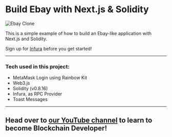 # Build Ebay with Next.js & Solidity

![Ebay Clone](https://i.ibb.co/1qBpZJn/Clean-Shot-2022-09-21-at-16-08-50.jpg)

This is a simple example of how to build an Ebay-like application with Next.js and Solidity.

Sign up for [Infura](https://www.infura.io/?utm_source=cleverprogrammer&utm_medium=influencer&utm_campaign=2022_May__acquisition_none) before you get started!

---

### Tech used in this project:

- MetaMask Login using Rainbow Kit
- Web3.js
- Solidity (v0.8.16)
- Infura, as RPC Provider
- Toast Messages

---

## Head over to [our YouTube channel](https://www.youtube.com/cleverprogrammer) to learn to become Blockchain Developer!
